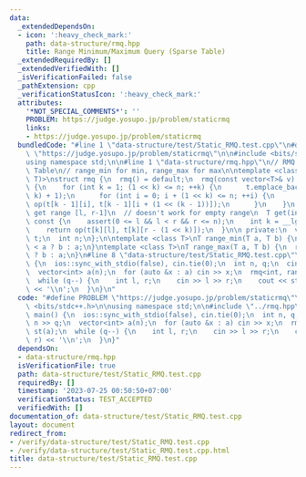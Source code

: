 ```yaml
---
data:
  _extendedDependsOn:
  - icon: ':heavy_check_mark:'
    path: data-structure/rmq.hpp
    title: Range Minimum/Maximum Query (Sparse Table)
  _extendedRequiredBy: []
  _extendedVerifiedWith: []
  _isVerificationFailed: false
  _pathExtension: cpp
  _verificationStatusIcon: ':heavy_check_mark:'
  attributes:
    '*NOT_SPECIAL_COMMENTS*': ''
    PROBLEM: https://judge.yosupo.jp/problem/staticrmq
    links:
    - https://judge.yosupo.jp/problem/staticrmq
  bundledCode: "#line 1 \"data-structure/test/Static_RMQ.test.cpp\"\n#define PROBLEM\
    \ \"https://judge.yosupo.jp/problem/staticrmq\"\n\n#include <bits/stdc++.h>\n\n\
    using namespace std;\n\n#line 1 \"data-structure/rmq.hpp\"\n// RMQ using Sparse\
    \ Table\n// range_min for min, range_max for max\n\ntemplate <class T, T (*op)(T,\
    \ T)>\nstruct rmq {\n  rmq() = default;\n  rmq(const vector<T>& v) : t{v}, n{(int)v.size()}\
    \ {\n    for (int k = 1; (1 << k) <= n; ++k) {\n      t.emplace_back(n - (1 <<\
    \ k) + 1);\n      for (int i = 0; i + (1 << k) <= n; ++i) {\n        t[k][i] =\
    \ op(t[k - 1][i], t[k - 1][i + (1 << (k - 1))]);\n      }\n    }\n  }\n\n  //\
    \ get range [l, r-1]\n  // doesn't work for empty range\n  T get(int l, int r)\
    \ const {\n    assert(0 <= l && l < r && r <= n);\n    int k = __lg(r - l);\n\
    \    return op(t[k][l], t[k][r - (1 << k)]);\n  }\n\n private:\n  vector<vector<T>>\
    \ t;\n  int n;\n};\n\ntemplate <class T>\nT range_min(T a, T b) {\n  return b\
    \ < a ? b : a;\n}\ntemplate <class T>\nT range_max(T a, T b) {\n  return a < b\
    \ ? b : a;\n}\n#line 8 \"data-structure/test/Static_RMQ.test.cpp\"\n\nsigned main()\
    \ {\n  ios::sync_with_stdio(false), cin.tie(0);\n  int n, q;\n  cin >> n >> q;\n\
    \  vector<int> a(n);\n  for (auto &x : a) cin >> x;\n  rmq<int, range_min> st(a);\n\
    \  while (q--) {\n    int l, r;\n    cin >> l >> r;\n    cout << st.get(l, r)\
    \ << '\\n';\n  }\n}\n"
  code: "#define PROBLEM \"https://judge.yosupo.jp/problem/staticrmq\"\n\n#include\
    \ <bits/stdc++.h>\n\nusing namespace std;\n\n#include \"../rmq.hpp\"\n\nsigned\
    \ main() {\n  ios::sync_with_stdio(false), cin.tie(0);\n  int n, q;\n  cin >>\
    \ n >> q;\n  vector<int> a(n);\n  for (auto &x : a) cin >> x;\n  rmq<int, range_min>\
    \ st(a);\n  while (q--) {\n    int l, r;\n    cin >> l >> r;\n    cout << st.get(l,\
    \ r) << '\\n';\n  }\n}"
  dependsOn:
  - data-structure/rmq.hpp
  isVerificationFile: true
  path: data-structure/test/Static_RMQ.test.cpp
  requiredBy: []
  timestamp: '2023-07-25 00:50:50+07:00'
  verificationStatus: TEST_ACCEPTED
  verifiedWith: []
documentation_of: data-structure/test/Static_RMQ.test.cpp
layout: document
redirect_from:
- /verify/data-structure/test/Static_RMQ.test.cpp
- /verify/data-structure/test/Static_RMQ.test.cpp.html
title: data-structure/test/Static_RMQ.test.cpp
---
```

